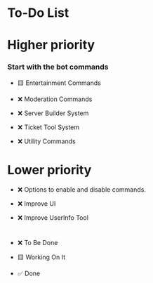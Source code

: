 
# To-Do List


# Higher priority

### Start with the bot commands 

- 🟨 Entertainment Commands

- ❌ Moderation Commands

- ❌ Server Builder System 

- ❌ Ticket Tool System 

- ❌ Utility Commands

# Lower priority
- ❌ Options to enable and disable commands.

- ❌ Improve UI 

- ❌ Improve UserInfo Tool


# 
- ❌ To Be Done 

- 🟨 Working On It 

- ✅ Done 


